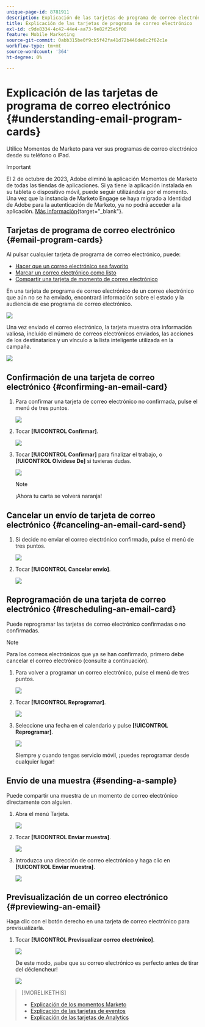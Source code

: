 ```yaml
---
unique-page-id: 8781911
description: Explicación de las tarjetas de programa de correo electrónico - Documentos de Marketo - Documentación del producto
title: Explicación de las tarjetas de programa de correo electrónico
exl-id: c9de8334-4c42-44e4-aa73-9e82f25e5f00
feature: Mobile Marketing
source-git-commit: 0abb315be0f9cb5f42fa41d72b446de8c2f62c1e
workflow-type: tm+mt
source-wordcount: '364'
ht-degree: 0%

---
```


# Explicación de las tarjetas de programa de correo electrónico {#understanding-email-program-cards}

Utilice Momentos de Marketo para ver sus programas de correo electrónico desde su teléfono o iPad.

>[!IMPORTANT]
>
>El 2 de octubre de 2023, Adobe eliminó la aplicación Momentos de Marketo de todas las tiendas de aplicaciones. Si ya tiene la aplicación instalada en su tableta o dispositivo móvil, puede seguir utilizándola por el momento. Una vez que la instancia de Marketo Engage se haya migrado a Identidad de Adobe para la autenticación de Marketo, ya no podrá acceder a la aplicación. [Más información](https://nation.marketo.com/t5/product-discussions/marketo-events-app-and-marketo-moments-app-end-of-life/m-p/340712/highlight/true#M193869){target="_blank"}.

## Tarjetas de programa de correo electrónico {#email-program-cards}

Al pulsar cualquier tarjeta de programa de correo electrónico, puede:

* [Hacer que un correo electrónico sea favorito](/help/marketo/product-docs/core-marketo-concepts/mobile-apps/marketo-moments/working-with-moments/creating-a-favorite.md)
* [Marcar un correo electrónico como listo](/help/marketo/product-docs/core-marketo-concepts/mobile-apps/marketo-moments/working-with-moments/marking-it-done.md)
* [Compartir una tarjeta de momento de correo electrónico](/help/marketo/product-docs/core-marketo-concepts/mobile-apps/marketo-moments/working-with-moments/sharing-a-moment.md)

En una tarjeta de programa de correo electrónico de un correo electrónico que aún no se ha enviado, encontrará información sobre el estado y la audiencia de ese programa de correo electrónico.

![](assets/image2015-7-2-9-3a33-3a47.png)

Una vez enviado el correo electrónico, la tarjeta muestra otra información valiosa, incluido el número de correos electrónicos enviados, las acciones de los destinatarios y un vínculo a la lista inteligente utilizada en la campaña.

![](assets/image2015-9-25-10-3a5-3a29.png)

## Confirmación de una tarjeta de correo electrónico {#confirming-an-email-card}

1. Para confirmar una tarjeta de correo electrónico no confirmada, pulse el menú de tres puntos.

   ![](assets/image2015-7-16-17-3a6-3a16.png)

1. Tocar **[!UICONTROL Confirmar]**.

   ![](assets/image2015-7-16-17-3a8-3a34.png)

1. Tocar **[!UICONTROL Confirmar]** para finalizar el trabajo, o **[!UICONTROL Olvídese De]** si tuvieras dudas.

   ![](assets/image2015-7-16-17-3a12-3a18.png)

   >[!NOTE]
   >
   >¡Ahora tu carta se volverá naranja!

## Cancelar un envío de tarjeta de correo electrónico {#canceling-an-email-card-send}

1. Si decide no enviar el correo electrónico confirmado, pulse el menú de tres puntos.

   ![](assets/image2015-7-17-9-3a50-3a49.png)

1. Tocar **[!UICONTROL Cancelar envío]**.

   ![](assets/image2015-7-17-9-3a52-3a54.png)

## Reprogramación de una tarjeta de correo electrónico {#rescheduling-an-email-card}

Puede reprogramar las tarjetas de correo electrónico confirmadas o no confirmadas.

>[!NOTE]
>
>Para los correos electrónicos que ya se han confirmado, primero debe cancelar el correo electrónico (consulte a continuación).

1. Para volver a programar un correo electrónico, pulse el menú de tres puntos.

   ![](assets/image2015-7-17-9-3a58-3a44.png)

1. Tocar **[!UICONTROL Reprogramar]**.

   ![](assets/image2015-7-17-10-3a0-3a32.png)

1. Seleccione una fecha en el calendario y pulse **[!UICONTROL Reprogramar]**.

   ![](assets/image2015-7-17-10-3a5-3a55.png)

   Siempre y cuando tengas servicio móvil, ¡puedes reprogramar desde cualquier lugar!

## Envío de una muestra {#sending-a-sample}

Puede compartir una muestra de un momento de correo electrónico directamente con alguien.

1. Abra el menú Tarjeta.

   ![](assets/image2015-7-14-16-3a44-3a7.png)

1. Tocar **[!UICONTROL Enviar muestra]**.

   ![](assets/image2015-7-14-16-3a40-3a54.png)

1. Introduzca una dirección de correo electrónico y haga clic en **[!UICONTROL Enviar muestra]**.

   ![](assets/image2015-7-14-17-3a2-3a32.png)

## Previsualización de un correo electrónico {#previewing-an-email}

Haga clic con el botón derecho en una tarjeta de correo electrónico para previsualizarla.

1. Tocar **[!UICONTROL Previsualizar correo electrónico]**.

   ![](assets/image2015-7-14-16-3a42-3a21.png)

   De este modo, ¡sabe que su correo electrónico es perfecto antes de tirar del déclencheur!

   ![](assets/image2015-6-30-11-3a15-3a22.png)

>[!MORELIKETHIS]
>
>* [Explicación de los momentos Marketo](/help/marketo/product-docs/core-marketo-concepts/mobile-apps/marketo-moments/understanding-moments/understanding-marketo-moments.md)
>* [Explicación de las tarjetas de eventos](/help/marketo/product-docs/core-marketo-concepts/mobile-apps/marketo-moments/understanding-moments/understanding-event-cards.md)
>* [Explicación de las tarjetas de Analytics](/help/marketo/product-docs/core-marketo-concepts/mobile-apps/marketo-moments/understanding-moments/understanding-analytics-cards.md)
